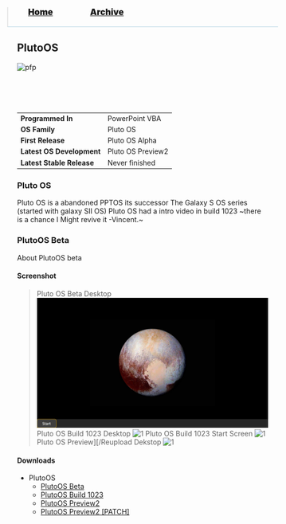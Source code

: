<blockquote style="background: #0000;border-bottom: 1px solid #B2D2E1;height: 30px;margin: 0 -20px 20px;padding: 0px 20px 9px 40px;">
  <p style=""><a href="https://quintenvandamme.github.io/pptos-wiki/" style="font-size: 17px;font-weight: 900;font-style: normal;text-shadow: rgba(255,255,255,0.9) 0 1px 0;">Home</a>&nbsp;&nbsp;&nbsp;&nbsp;&nbsp;&nbsp;&nbsp;&nbsp;&nbsp;&nbsp;&nbsp;&nbsp;&nbsp;&nbsp;&nbsp;&nbsp;&nbsp;&nbsp;
    <a href="https://quintenvandamme.github.io/pptos-wiki/archive/" style="font-size: 17px;font-weight: 900;font-style: normal;text-shadow: rgba(255,255,255,0.9) 0 1px 0;">Archive</a>
  </p>
</blockquote>

## PlutoOS

<a>
  <img align="left" height="100" alt="pfp" src="https://i.pinimg.com/474x/80/53/27/805327d9477b489e732e0b0247b7f73f.jpg" />
</a>

|                           |                               |
| ------------------------- | ----------------------------- |
| **Programmed In**         | PowerPoint VBA                |
| **OS Family**             | Pluto OS                      |
| **First Release**         | Pluto OS Alpha                |
| **Latest OS Development** | Pluto OS Preview2             |
| **Latest Stable Release** | Never finished                |

### Pluto OS

Pluto OS is a abandoned PPTOS its successor
The Galaxy S OS series (started with galaxy SII OS)
Pluto OS had a intro video in build 1023 ~there is a chance I 
Might revive it -Vincent.~

### PlutoOS Beta

About PlutoOS beta


#### Screenshot

> Pluto OS Beta Desktop
![1](https://raw.githubusercontent.com/Vincent392/Galaxy-S-Series-Update-Sever/Beta-brach/Puto%20os%20desctop.png)
> Pluto OS Build 1023 Desktop
![1](https://raw.githubusercontent.com/Vincent392/Galaxy-S-Series-Update-Sever/Beta-brach/PlutoOS-Build1023-Desktop.png)
> Pluto OS Build 1023 Start Screen
![1](https://raw.githubusercontent.com/Vincent392/Galaxy-S-Series-Update-Sever/Beta-brach/PlutoOS-Build1023-StartScreen.png)
> Pluto OS Preview][/Reupload Dekstop
![1](https://raw.githubusercontent.com/Vincent392/Galaxy-S-Series-Update-Sever/Beta-brach/PlutoOS-PRE2-Desktop.png)


#### Downloads

- PlutoOS
    - [PlutoOS Beta](https://github.com/quintenvandamme/pptos-wiki/blob/gh-pages/files/Pluto_OS/Pluto%20OS%20Beta.ppsm)
    - [PlutoOS Build 1023](https://archive.org/download/PPTOS-PlutoOSBuild1023/Pluto%20OS%20Build%201023.ppsm)
    - [PlutoOS Preview2](https://cdn.discordapp.com/attachments/844849570843197460/1066336632237735936/Pluto_OS_Preview2.ppsm)
    - [PlutoOS Preview2 [PATCH]](https://cdn.discordapp.com/attachments/898225146840637450/1066337458393980968/Pluto_OS_Preview2-PATCH.ppsm)


<body style="background-image: url(https://raw.githubusercontent.com/hexa-one/pptos-wiki/gh-pages/assets/background/background.png);background-repeat: no-repeat;background-attachment: fixed;background-size: cover;">
